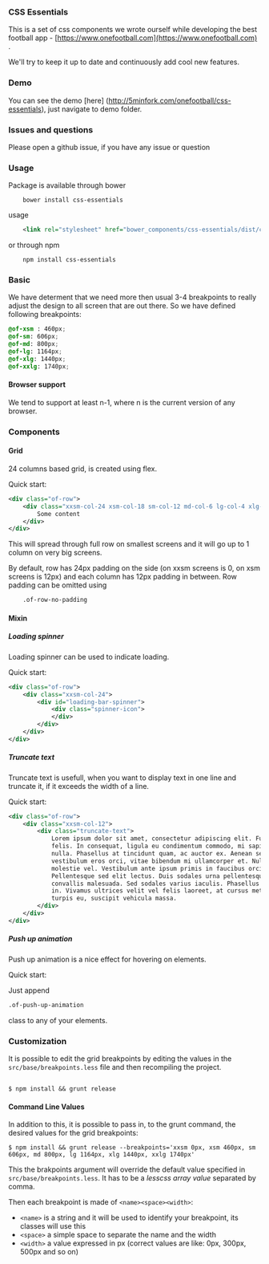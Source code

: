 ### CSS Essentials

This is a set of css components we wrote ourself while developing the best football app - [https://www.onefootball.com](https://www.onefootball.com) .

We'll try to keep it up to date and continuously add cool new features.

### Demo

You can see the demo [here] (http://5minfork.com/onefootball/css-essentials), just navigate to demo folder.

### Issues and questions

Please open a github issue, if you have any issue or question

### Usage

Package is available through bower


```
    bower install css-essentials
```

usage


```xml
    <link rel="stylesheet" href="bower_components/css-essentials/dist/css-essentials-min.css">
```

or through npm


```
    npm install css-essentials
```

### Basic

We have determent that we need more then usual 3-4 breakpoints to really adjust the design to all screen that are out there.
So we have defined following breakpoints:

```CSS
@of-xsm : 460px;
@of-sm: 606px;
@of-md: 800px;
@of-lg: 1164px;
@of-xlg: 1440px;
@of-xxlg: 1740px;
```

#### Browser support

We tend to support at least n-1, where n is the current version of any browser.

### Components

#### Grid

24 columns based grid, is created using flex.

Quick start:

```xml
<div class="of-row">
    <div class="xxsm-col-24 xsm-col-18 sm-col-12 md-col-6 lg-col-4 xlg-col-2 xxlg-col-1">
        Some content
    </div>
</div>
```

This will spread through full row on smallest screens and it will go up to 1 column on very big screens.

By default, row has 24px padding on the side (on xxsm screens is 0, on xsm screens is 12px) and each column has 12px padding in between.
Row padding can be omitted using


```xml
    .of-row-no-padding
```

#### Mixin

##### Loading spinner

Loading spinner can be used to indicate loading.

Quick start:

```xml
<div class="of-row">
    <div class="xxsm-col-24">
        <div id="loading-bar-spinner">
            <div class="spinner-icon">
            </div>
        </div>
    </div>
</div>
```

##### Truncate text

Truncate text is usefull, when you want to display text in one line and truncate it, if it exceeds the width of a line.

Quick start:

```xml
<div class="of-row">
    <div class="xxsm-col-12">
        <div class="truncate-text">
            Lorem ipsum dolor sit amet, consectetur adipiscing elit. Fusce non elit eget turpis porttitor blandit non ac
            felis. In consequat, ligula eu condimentum commodo, mi sapien suscipit metus, ac laoreet lorem enim id
            nulla. Phasellus at tincidunt quam, ac auctor ex. Aenean sed gravida orci, vitae tristique ante. Suspendisse
            vestibulum eros orci, vitae bibendum mi ullamcorper et. Nullam ultrices elementum ipsum, quis congue est
            molestie vel. Vestibulum ante ipsum primis in faucibus orci luctus et ultrices posuere cubilia Curae;
            Pellentesque sed elit lectus. Duis sodales urna pellentesque mi feugiat maximus. Quisque viverra libero eu
            convallis malesuada. Sed sodales varius iaculis. Phasellus cursus pulvinar magna, a elementum arcu blandit
            in. Vivamus ultrices velit vel felis laoreet, at cursus metus molestie. Maecenas dolor dui, commodo nec
            turpis eu, suscipit vehicula massa.
        </div>
    </div>
</div>
```

##### Push up animation

Push up animation is a nice effect for hovering on elements.

Quick start:

Just append

```xml
.of-push-up-animation
```
class to any of your elements.


### Customization

It is possible to edit the grid breakpoints by editing the values in the `src/base/breakpoints.less` file and then recompiling the project.

```shell

$ npm install && grunt release

```

#### Command Line Values


In addition to this, it is possible to pass in, to the grunt command, the desired values for the grid breakpoints:

```shell
$ npm install && grunt release --breakpoints='xxsm 0px, xsm 460px, sm 606px, md 800px, lg 1164px, xlg 1440px, xxlg 1740px'

```

This the brakpoints argument will override the default value specified in `src/base/breakpoints.less`.
It has to be a _lesscss array value_ separated by comma.

Then each breakpoint is made of `<name><space><width>`:

-   `<name>` is a string and it will be used to identify your breakpoint, its classes will use this
-   `<space>` a simple space to separate the name and the width
-   `<width>` a value expressed in px (correct values are like: 0px, 300px, 500px and so on)
